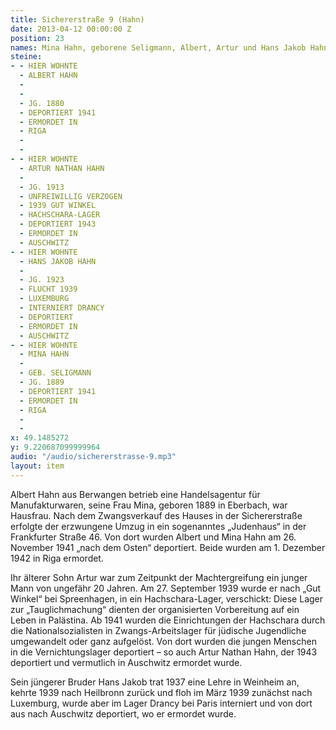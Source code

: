 ```yaml
---
title: Sichererstraße 9 (Hahn)
date: 2013-04-12 00:00:00 Z
position: 23
names: Mina Hahn, geborene Seligmann, Albert, Artur und Hans Jakob Hahn
steine:
- - HIER WOHNTE
  - ALBERT HAHN
  - 
  - 
  - JG. 1880
  - DEPORTIERT 1941
  - ERMORDET IN
  - RIGA
  - 
  - 
- - HIER WOHNTE
  - ARTUR NATHAN HAHN
  - 
  - JG. 1913
  - UNFREIWILLIG VERZOGEN
  - 1939 GUT WINKEL
  - HACHSCHARA-LAGER
  - DEPORTIERT 1943
  - ERMORDET IN
  - AUSCHWITZ
- - HIER WOHNTE
  - HANS JAKOB HAHN
  - 
  - JG. 1923
  - FLUCHT 1939
  - LUXEMBURG
  - INTERNIERT DRANCY
  - DEPORTIERT
  - ERMORDET IN
  - AUSCHWITZ
- - HIER WOHNTE
  - MINA HAHN
  - 
  - GEB. SELIGMANN
  - JG. 1889
  - DEPORTIERT 1941
  - ERMORDET IN
  - RIGA
  - 
  - 
x: 49.1485272
y: 9.220687099999964
audio: "/audio/sichererstrasse-9.mp3"
layout: item
---
```


Albert Hahn aus Berwangen betrieb eine Handelsagentur für Manufakturwaren, seine Frau Mina, geboren 1889 in Eberbach, war Hausfrau. Nach dem Zwangsverkauf des Hauses in der Sichererstraße erfolgte der erzwungene Umzug in ein sogenanntes „Judenhaus“ in der Frankfurter Straße 46. Von dort wurden Albert und Mina Hahn am 26. November 1941 „nach dem Osten“ deportiert. Beide wurden am 1. Dezember 1942 in Riga ermordet.

Ihr älterer Sohn Artur war zum Zeitpunkt der Machtergreifung ein junger Mann von ungefähr 20 Jahren. Am 27. September 1939 wurde er nach „Gut Winkel“ bei Spreenhagen, in ein Hachschara-Lager, verschickt: Diese Lager zur „Tauglichmachung“ dienten der organisierten Vorbereitung auf ein Leben in Palästina. Ab 1941 wurden die Einrichtungen der Hachschara durch die Nationalsozialisten in Zwangs-Arbeitslager für jüdische Jugendliche umgewandelt oder ganz aufgelöst. Von dort wurden die jungen Menschen in die Vernichtungslager deportiert – so auch Artur Nathan Hahn, der 1943 deportiert und vermutlich in Auschwitz ermordet wurde.

Sein jüngerer Bruder Hans Jakob trat 1937 eine Lehre in Weinheim an, kehrte 1939 nach Heilbronn zurück und floh im März 1939 zunächst nach Luxemburg, wurde aber im Lager Drancy bei Paris interniert und von dort aus nach Auschwitz deportiert, wo er ermordet wurde.